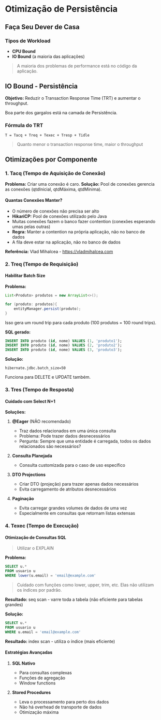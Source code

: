 # Otimização de Persistência

## Faça Seu Dever de Casa

### Tipos de Workload
- **CPU Bound**
- **IO Bound** (a maioria das aplicações)

> A maioria dos problemas de performance está no código da aplicação.

## IO Bound - Persistência

**Objetivo:** Reduzir o Transaction Response Time (TRT) e aumentar o throughput.

Boa parte dos gargalos está na camada de Persistência.

### Fórmula do TRT
```
T = Tacq + Treq + Texec + Tresp + Tidle
```

> Quanto menor o transaction response time, maior o throughput

## Otimizações por Componente

### 1. Tacq (Tempo de Aquisição de Conexão)

**Problema:** Criar uma conexão é caro.
**Solução:** Pool de conexões gerencia as conexões (qtdInicial, qtdMáxima, qtdMínima).

#### Quantas Conexões Manter?
- O número de conexões não precisa ser alto
- **HikariCP:** Pool de conexões utilizado pelo Java
- Muitas conexões fazem o banco fazer contention (conexões esperando umas pelas outras)
- **Regra:** Manter a contention na própria aplicação, não no banco de dados
- A fila deve estar na aplicação, não no banco de dados

**Referência:** Vlad Mihalcea - https://vladmihalcea.com

### 2. Treq (Tempo de Requisição)

#### Habilitar Batch Size

**Problema:**
```java
List<Produto> produtos = new ArrayList<>();

for (produto: produtos){
    entityManager.persist(produto);
}
```

Isso gera um round trip para cada produto (100 produtos = 100 round trips).

**SQL gerado:**
```sql
INSERT INTO produto (id, nome) VALUES (1, 'produto1');
INSERT INTO produto (id, nome) VALUES (2, 'produto2');
INSERT INTO produto (id, nome) VALUES (3, 'produto3');
```

**Solução:**
```properties
hibernate.jdbc.batch_size=50
```

Funciona para DELETE e UPDATE também.

### 3. Tres (Tempo de Resposta)

#### Cuidado com Select N+1

**Soluções:**

1. **@Eager** (NÃO recomendado)
   - Traz dados relacionados em uma única consulta
   - Problema: Pode trazer dados desnecessários
   - Pergunta: Sempre que uma entidade é carregada, todos os dados relacionados são necessários?

2. **Consulta Planejada**
   - Consulta customizada para o caso de uso específico

3. **DTO Projections**
   - Criar DTO (projeção) para trazer apenas dados necessários
   - Evita carregamento de atributos desnecessários

4. **Paginação**
   - Evita carregar grandes volumes de dados de uma vez
   - Especialmente em consultas que retornam listas extensas

### 4. Texec (Tempo de Execução)

#### Otimização de Consultas SQL

> Utilizar o EXPLAIN

**Problema:**
```sql
SELECT u.*
FROM usuario u
WHERE lower(u.email) = 'email@example.com'
```

> Cuidado com funções como lower, upper, trim, etc. Elas não utilizam os índices por padrão.

**Resultado:** seq scan - varre toda a tabela (não eficiente para tabelas grandes)

**Solução:**
```sql
SELECT u.*
FROM usuario u
WHERE u.email = 'email@example.com'
```

**Resultado:** index scan - utiliza o índice (mais eficiente)

#### Estratégias Avançadas

1. **SQL Nativo**
   - Para consultas complexas
   - Funções de agregação
   - Window functions

2. **Stored Procedures**
   - Leva o processamento para perto dos dados
   - Não há overhead de transporte de dados
   - Otimização máxima

